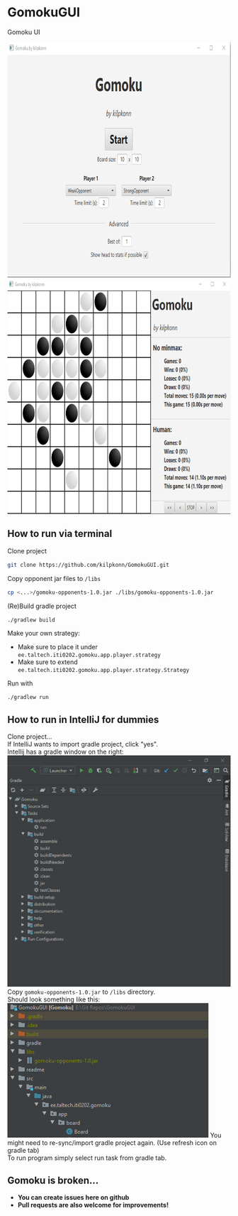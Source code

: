 # GomokuGUI
Gomoku UI

<img src="/readme/menu.png?raw=true" width="800" height="530">
<img src="/readme/game.png?raw=true" width="800" height="530">

## How to run via terminal
Clone project
```bash
git clone https://github.com/kilpkonn/GomokuGUI.git
```

Copy opponent jar files to `/libs`
```bash
cp <...>/gomoku-opponents-1.0.jar ./libs/gomoku-opponents-1.0.jar
```

(Re)Build gradle project
```bash
./gradlew build
```

Make your own strategy:  
 * Make sure to place it under `ee.taltech.iti0202.gomoku.app.player.strategy`
 * Make sure to extend `ee.taltech.iti0202.gomoku.app.player.strategy.Strategy`
 
Run with
```bash
./gradlew run
```
 
## How to run in IntelliJ for dummies
Clone project...  
If IntelliJ wants to import gradle project, click "yes".    
Intellij has a gradle window on the right:
![IntelliJ gradle](./readme/intellij-gradle.png)
Copy `gomoku-opponents-1.0.jar` to `/libs` directory.   
Should look something like this:  
![libs](./readme/libs.png)
You might need to re-sync/import gradle project again. (Use refresh icon on gradle tab)  
To run program simply select run task from gradle tab.

## Gomoku is broken...
* **You can create issues here on github**
* **Pull requests are also welcome for improvements!**
